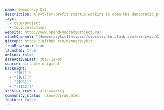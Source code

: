 ```yaml
---
name: Democracy Kit
description: A not-for-profit startup working to open the democratic process by publishing a shared campaign resource package for councillor and trustee races
tags:
  - type/project
  - topic/elections
website: http://www.opendemocracyproject.ca/
slackChannel: "[democracykit](https://civictechto.slack.com/archives/C2YCPMTSM)"
gitrepo: https://github.com/democracykit
fromBreakout: true
launched: true
online: false
dateActiveLast: 2017-12-05
source: airtable original
hacknight:
  - "[[67]]"
  - "[[81]]"
  - "[[98]]"
  - "[[122]]"
archive_status: discovering
community_status: closed/graduated
feature: false
---
```


